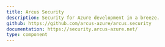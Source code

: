 ```yaml
---
title: Arcus Security
description: Security for Azure development in a breeze.
github: https://github.com/arcus-azure/arcus.security
documentation: https://security.arcus-azure.net/
type: component
---
```


